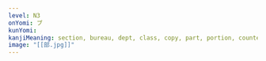 ```yaml
---
level: N3
onYomi: ブ
kunYomi:
kanjiMeaning: section, bureau, dept, class, copy, part, portion, counter for copies of a newspaper or magazine
image: "[[部.jpg]]"
---
```

